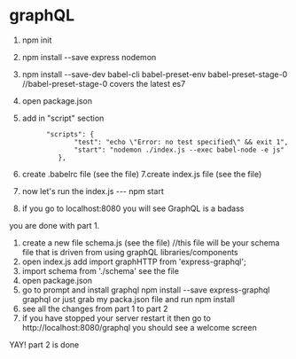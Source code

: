 # graphQL
1. npm init 
2. npm install --save express nodemon
3. npm install --save-dev babel-cli babel-preset-env babel-preset-stage-0 
//babel-preset-stage-0  covers the latest es7 
4. open package.json
5. add in "script" section 

             "scripts": {
                    "test": "echo \"Error: no test specified\" && exit 1",
                    "start": "nodemon ./index.js --exec babel-node -e js"
                },
6. create .babelrc file (see the file)
7.create index.js file (see the file)
8. now let's run the index.js --- npm start
9. if you go to localhost:8080 you will see GraphQL is a badass

you are done with  part 1.

1. create a new file schema.js (see the file)
//this file will be your schema file that is driven from using graphQL libraries/components
2. open index.js add 
    import graphHTTP from 'express-graphql';
3. import schema from './schema'  see the file
4. open package.json 
5. go to prompt and install graphql
    npm install --save express-graphql graphql or just grab my packa.json file and run npm install
6. see all the changes from part 1 to part 2 
7. if you have stopped your server restart it then go to http://localhost:8080/graphql you should see a welcome screen

YAY! part 2 is done
